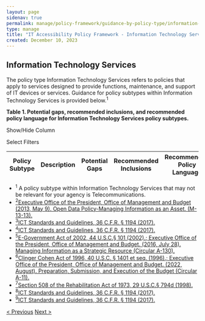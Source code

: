```yaml
---
layout: page
sidenav: true
permalink: manage/policy-framework/guidance-by-policy-type/information-technology-services/
type: manage
title: "IT Accessibility Policy Framework - Information Technology Services"
created: December 10, 2023
---
```

<h2 id="standards">
  Information Technology Services
</h2>
The policy type Information Technology Services refers to policies that apply to services designed to provide functions, maintenance, and support of IT devices or services. Guidance for policy subtypes within Information Technology Services is provided below.<sup>1</sup>

<div class="q-table" id="policytype-table">
  <p class="table-heading" id="information-technology-services">
      <b>Table 1. Potential gaps, recommended inclusions, and recommended policy language for Information Technology Services policy subtypes.</b>
  </p>
 <div class="dropdowns">
    <div id="column-filter-list" class="dropdown-check-list">
      <span class="dropdown" tabindex="0">Show/Hide Column</span>
      <ul class="items" id="column-filter">
      </ul>
    </div>
    <div id="table-filter-list" class="dropdown-check-list">
      <span class="dropdown" tabindex="0">Select Filters</span>
      <ul class="items" id="picklist-filter">
      </ul>
    </div>
  </div>
  <table class="it-table">
    <thead>
    <tr>
      <th scope="col" id="PS">Policy Subtype</th>
      <th scope="col" id="DES" class="columnD">Description</th>
      <th scope="col" id="PG" class="columnPG">Potential Gaps</th>
      <th scope="col" id="RI" class="columnRI">Recommended Inclusions</th>
      <th scope="col" id="RPL" class="columnRPL">Recommended Policy Language</th>
    </tr>
    </thead>
    <tbody id="table-body">
    </tbody>
  </table>
</div>

<ul class="footnote">
  <li>
    <a class="hover-large nolink"><sup>1</sup> A policy subtype within Information Technology Services that may not be relevant for your agency is Telecommunications.</a>
  </li>
  <li>
   <a class="hover-large" href="https://obamawhitehouse.archives.gov/sites/default/files/omb/memoranda/2013/m-13-13.pdf"><sup>2</sup>Executive Office of the President, Office of Management and Budget (2013, May 9). Open Data Policy-Managing Information as an Asset. (M-13-13).</a>
  </li>
  <li>
    <a class="hover-large" href="https://www.access-board.gov/ict/ict-final-rule.pdf"><sup>3</sup>ICT Standards and Guidelines, 36 C.F.R. § 1194 (2017).</a>
  </li>
  <li>
    <a class="hover-large" href="https://www.access-board.gov/ict/ict-final-rule.pdf"><sup>4</sup>ICT Standards and Guidelines, 36 C.F.R. § 1194 (2017).</a>
  </li>
  <li>
   <a class="hover-large" href="https://www.congress.gov/107/plaws/publ347/PLAW-107publ347.pdf"><sup>5</sup>E-Government Act of 2002, 44 U.S.C.§ 101 (2002).;</a><a class="hover-large" href="https://obamawhitehouse.archives.gov/sites/default/files/omb/assets/OMB/circulars/a130/a130revised.pdf"><sup></sup> Executive Office of the President, Office of Management and Budget. (2016, July 28). Managing Information as a Strategic Resource (Circular A-130). </a>
  </li>
  <li>
    <a class="hover-large" href="https://www.govinfo.gov/content/pkg/USCODE-2001-title40/html/USCODE-2001-title40-chap25-sec1401.htm"><sup>6</sup>Clinger Cohen Act of 1996, 40 U.S.C. § 1401 et seq. (1996).; </a><a class="hover-large" href="https://www.whitehouse.gov/wp-content/uploads/2018/06/a11.pdf"><sup></sup> Executive Office of the President, Office of Management and Budget. (2022, August). Preparation, Submission, and Execution of the Budget (Circular A-11). </a>
  </li>
  <li>
    <a class="hover-large" href="{{site.baseurl}}/manage/laws-and-policies/section-508-law/"><sup>7</sup>Section 508 of the Rehabilitation Act of 1973, 29 U.S.C.§ 794d (1998).</a>
  </li>
  <li>
    <a class="hover-large" href="https://www.access-board.gov/ict/ict-final-rule.pdf"><sup>8</sup>ICT Standards and Guidelines, 36 C.F.R. § 1194 (2017).</a>
  </li>
  <li>
    <a class="hover-large" href="https://www.access-board.gov/ict/ict-final-rule.pdf"><sup>9</sup>ICT Standards and Guidelines, 36 C.F.R. § 1194 (2017).</a>
  </li>
</ul>
<div>
<div id="prev-next-section">
    <a class="prev-page" title="Go to previous page" 
      href="{{site.baseurl}}/manage/policy-framework/guidance-by-policy-type/human-resources-management/"> < Previous</a>
    <a class="prev-page" title="Go to next page"
      href="{{site.baseurl}}/manage/policy-framework/guidance-by-policy-type/legal/"> 
      Next >
    </a>
</div>
</div>



